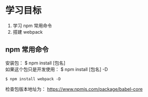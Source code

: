 # 学习目标

1. 学习 npm 常用命令
2. 搭建 webpack

## npm 常用命令

安装包： \$ npm install [包名]    
如果这个包只是开发使用： \$ npm install [包名] -D

```
$ npm install webpack -D
```
检查包版本地址为： https://www.npmjs.com/package/babel-core    
